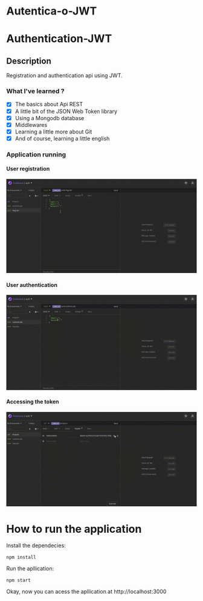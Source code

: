 ﻿# Autentica-o-JWT

# Authentication-JWT

## Description
Registration and authentication api using JWT.

### What I've learned ?
 - [x] The basics about Api REST
 - [x] A little bit of the JSON Web Token library
 - [x] Using a Mongodb database
 - [x] Middlewares
 - [x] Learning a little more about Git
 - [x] And of course, learning a little english

 ### Application running


 #### User registration
 ![Register](https://github.com/Rhuan-Rodrigues1/Autentica-o-JWT/blob/main/gif%20git/Register.gif)
 
 #### User authentication
 ![Authenticate](https://github.com/Rhuan-Rodrigues1/Autentica-o-JWT/blob/main/gif%20git/Authenticate.gif)
 
 #### Accessing the token
 ![Token](https://github.com/Rhuan-Rodrigues1/Autentica-o-JWT/blob/main/gif%20git/Token.gif)
 
 
 # How to run the application
   Install the dependecies:
   
    npm install
    
  Run the apllication:
  
    npm start
          
  Okay, now you can acess the apllication at http://localhost:3000
